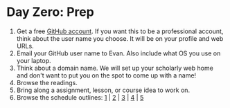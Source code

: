 # Day Zero: Prep

1. Get a free [GitHub account](https://github.com/join). If you want this to be a professional account, think about the user name you choose. It will be on your profile and web URLs.
2. Email your GitHub user name to Evan. Also include what OS you use on your laptop.
3. Think about a domain name. We will set up your scholarly web home and don't want to put you on the spot to come up with a name!
4. Browse the readings.
5. Bring along a assignment, lesson, or course idea to work on.
6. Browse the schedule outlines: [1](day-1.md) | [2](day-2.md) | [3](day-3.md) | [4](day-4.md) | [5](day-5.md)